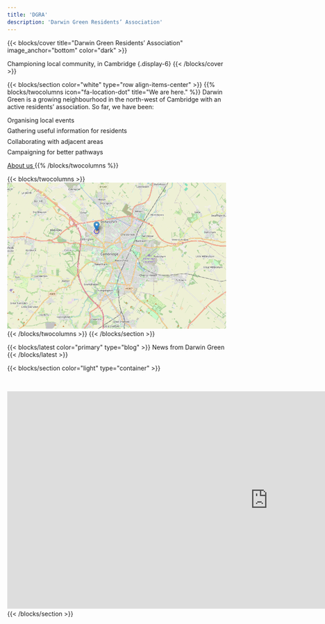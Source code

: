 ```yaml
---
title: 'DGRA'
description: 'Darwin Green Residents’ Association'
---
```


{{< blocks/cover title="Darwin Green Residents’ Association" image_anchor="bottom" color="dark" >}}

Championing local community, in Cambridge
{.display-6}
{{< /blocks/cover >}}

{{< blocks/section color="white" type="row align-items-center" >}}
{{% blocks/twocolumns icon="fa-location-dot" title="We are here." %}}
Darwin Green is a growing neighbourhood in the north-west of Cambridge with an
active residents’ association. So far, we have been:

<ul style="list-style-type: none; margin-left: 0; padding-left: 0;">
  <li>
    <i class="fa-solid fa-check text-primary me-3"></i>Organising local events
  </li>
  <li style="margin-top: 1ex;">
    <i class="fa-solid fa-check text-primary me-3"></i>Gathering useful information for residents
  </li>
  <li style="margin-top: 1ex;">
    <i class="fa-solid fa-check text-primary me-3"></i>Collaborating with adjacent areas
  </li>
  <li style="margin-top: 1ex;">
    <i class="fa-solid fa-check text-primary me-3"></i>Campaigning for better pathways
  </li>
</ul>

<a class="btn btn-lg btn-primary mt-2" href="/about/">
  About us
</a>
{{% /blocks/twocolumns %}}

{{< blocks/twocolumns >}}
<img src="dgmap.png" class="img-fluid rounded" alt="Darwin Green map (Google Maps)">
{{< /blocks/twocolumns >}}
{{< /blocks/section >}}

{{< blocks/latest color="primary" type="blog" >}}
News from Darwin Green
{{< /blocks/latest >}}

<!--
{{< blocks/latest color="light" type="docs" >}}
Community & DGRA projects
{{< /blocks/latest >}}
-->

{{< blocks/section color="light" type="container" >}}
<div id="home_calendar" class="text-center">
  <iframe src="https://calendar.google.com/calendar/embed?height=500&wkst=2&ctz=Europe%2FLondon&mode=MONTH&hl=en_GB&showPrint=0&showTz=0&src=MjFlMTRhN2Y2NDAzNDc4NzEwMGIxOTBiNmQ3M2VjZDg4Mjc1NzJkZDM4NDhiYzBmMWU1MmIxNGIyYzBlNmI2N0Bncm91cC5jYWxlbmRhci5nb29nbGUuY29t&color=%230B8043"
    style="border-width:0; margin-top: 4ex;"
    width="1200"
    height="500"
    frameborder="0"
    scrolling="no"></iframe>
</div>
{{< /blocks/section >}}
